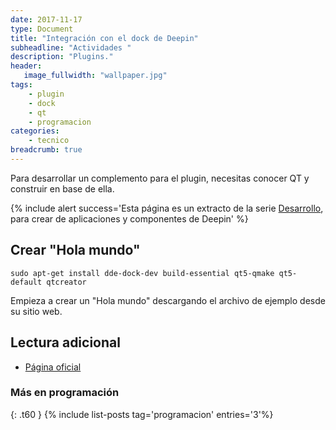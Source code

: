 ```yaml
---
date: 2017-11-17
type: Document
title: "Integración con el dock de Deepin"
subheadline: "Actividades "
description: "Plugins."
header:
   image_fullwidth: "wallpaper.jpg"
tags:
    - plugin
    - dock
    - qt
    - programacion
categories:
    - tecnico
breadcrumb: true    
---
```

Para desarrollar un complemento para el plugin, necesitas conocer QT y construir en base de ella.

{% include alert success='Esta página es un extracto de la serie <a href="/desarrollo">Desarrollo</a>, para crear de aplicaciones y componentes de Deepin' %}

## Crear "Hola mundo"

~~~
sudo apt-get install dde-dock-dev build-essential qt5-qmake qt5-default qtcreator
~~~

Empieza a crear un "Hola mundo" descargando el archivo de ejemplo desde su sitio web.

## Lectura adicional
* [Página oficial](https://www.deepin.org/es/developer-community/dock-plugin/)

### Más en programación
{: .t60 }
{% include list-posts tag='programacion' entries='3'%}
